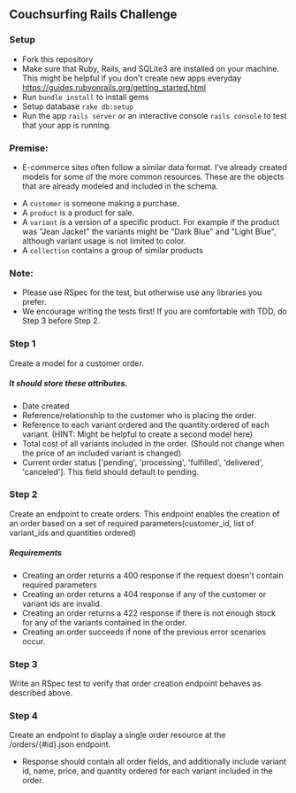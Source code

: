 ## Couchsurfing Rails Challenge

### Setup
* Fork this repository
* Make sure that Ruby, Rails, and SQLite3 are installed on your machine. This might be helpful if you don't create new apps everyday https://guides.rubyonrails.org/getting_started.html
* Run ```bundle install``` to install gems
* Setup database ```rake db:setup```
* Run the app ```rails server``` or an interactive console ```rails console``` to test that your app is running.

### Premise:
* E-commerce sites often follow a similar data format. I've already created models for some of the more common resources.
These are the objects that are already modeled and included in the schema.
- A ```customer``` is someone making a purchase.
- A ```product``` is a product for sale.
- A ```variant``` is a version of a specific product. For example if the product was "Jean Jacket" the variants might be "Dark Blue" and "Light Blue", although variant usage is not limited to color.
- A ```collection``` contains a group of similar products

### Note:
* Please use RSpec for the test, but otherwise use any libraries you prefer.
* We encourage writing the tests first! If you are comfortable with TDD, do Step 3 before Step 2.

### Step 1
Create a model for a customer order.
##### It should store these attributes.
* Date created
* Reference/relationship to the customer who is placing the order.
* Reference to each variant ordered and the quantity ordered of each variant. (HINT: Might be helpful to create a second model here)
* Total cost of all variants included in the order. (Should not change when the price of an included variant is changed)
* Current order status ['pending', 'processing', 'fulfilled', 'delivered', 'canceled']. This field should default to pending.

### Step 2
Create an endpoint to create orders. This endpoint enables the creation of an order based on a set of required parameters(customer_id, list of variant_ids and quantities ordered)
##### Requirements
* Creating an order returns a 400 response if the request doesn't contain required parameters
* Creating an order returns a 404 response if any of the customer or variant ids are invalid.
* Creating an order returns a 422 response if there is not enough stock for any of the variants contained in the order.
* Creating an order succeeds if none of the previous error scenarios occur.

### Step 3
Write an RSpec test to verify that order creation endpoint behaves as described above.

### Step 4
Create an endpoint to display a single order resource at the  /orders/{#id}.json endpoint.
* Response should contain all order fields, and additionally include variant id, name, price, and quantity ordered for each variant included in the order.
